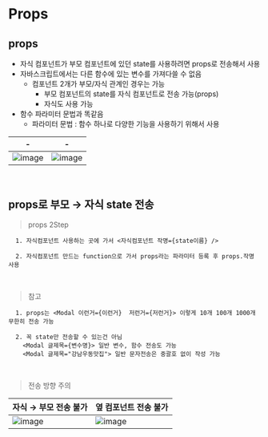 # Props
props
---
- 자식 컴포넌트가 부모 컴포넌트에 있던 state를 사용하려면 props로 전송해서 사용
- 자바스크립트에서는 다른 함수에 있는 변수를 가져다쓸 수 없음
  - 컴포넌트 2개가 부모/자식 관계인 경우는 가능
    - 부모 컴포넌트의 state를 자식 컴포넌트로 전송 가능(props)
    - 자식도 사용 가능
- 함수 파라미터 문법과 똑같음
  - 파라미터 문법 : 함수 하나로 다양한 기능을 사용하기 위해서 사용

|-|-|
|-|-|
|![image](https://github.com/user-attachments/assets/90a6f06d-6476-4613-98e1-0c99386e9de1)|![image](https://github.com/user-attachments/assets/6d06f871-9341-41d1-a7ba-54013a945081)|

<br>

props로 부모 → 자식 state 전송
---
> props 2Step
```
  1. 자식컴포넌트 사용하는 곳에 가서 <자식컴포넌트 작명={state이름} /> 
  
  2. 자식컴포넌트 만드는 function으로 가서 props라는 파라미터 등록 후 props.작명 사용
```

<br>

> 참고
```
  1. props는 <Modal 이런거={이런거}  저런거={저런거}> 이렇게 10개 100개 1000개 무한히 전송 가능
  
  2. 꼭 state만 전송할 수 있는건 아님
    <Modal 글제목={변수명}> 일반 변수, 함수 전송도 가능
    <Modal 글제목="강남우동맛집"> 일반 문자전송은 중괄호 없이 작성 가능
```

<br>

> 전송 방향 주의

|자식 → 부모 전송 불가|옆 컴포넌트 전송 불가|
|-|-|
|![image](https://github.com/user-attachments/assets/bc35fcaf-efde-4a15-91e3-170ca74f293e)|![image](https://github.com/user-attachments/assets/2241aeda-d8fa-4adc-8a9f-75e42c1f34ab)|

<br>



